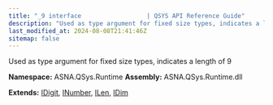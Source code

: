 ```yaml
---
title: "_9 interface                  | QSYS API Reference Guide"
description: "Used as type argument for fixed size types, indicates a length of 9  "
last_modified_at: 2024-08-08T21:41:46Z
sitemap: false
---
```


Used as type argument for fixed size types, indicates a length of 9 

**Namespace:** ASNA.QSys.Runtime
**Assembly:** ASNA.QSys.Runtime.dll

**Extends:** [IDigit](/reference/runtime/qsys-runtime/i-digit.html), [INumber](/reference/runtime/qsys-runtime/i-number.html), [ILen](/reference/runtime/qsys-runtime/i-len.html), [IDim](/reference/runtime/qsys-runtime/i-dim.html)
<br>
<br>
